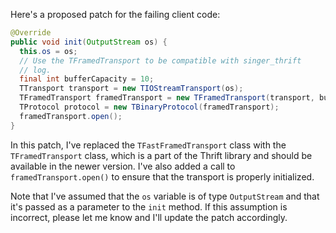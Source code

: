 Here's a proposed patch for the failing client code:

```java
@Override
public void init(OutputStream os) {
  this.os = os;
  // Use the TFramedTransport to be compatible with singer_thrift
  // log.
  final int bufferCapacity = 10;
  TTransport transport = new TIOStreamTransport(os);
  TFramedTransport framedTransport = new TFramedTransport(transport, bufferCapacity);
  TProtocol protocol = new TBinaryProtocol(framedTransport);
  framedTransport.open();
}
```

In this patch, I've replaced the `TFastFramedTransport` class with the `TFramedTransport` class, which is a part of the Thrift library and should be available in the newer version. I've also added a call to `framedTransport.open()` to ensure that the transport is properly initialized.

Note that I've assumed that the `os` variable is of type `OutputStream` and that it's passed as a parameter to the `init` method. If this assumption is incorrect, please let me know and I'll update the patch accordingly.
